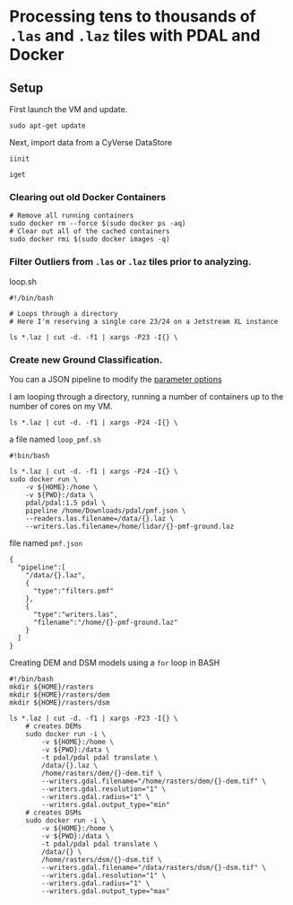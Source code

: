 # Processing tens to thousands of `.las` and `.laz` tiles with PDAL and Docker

## Setup

First launch the VM and update.

```
sudo apt-get update
```

Next, import data from a CyVerse DataStore

```
iinit
```

```
iget 
```


### Clearing out old Docker Containers

```
# Remove all running containers
sudo docker rm --force $(sudo docker ps -aq)
# Clear out all of the cached containers
sudo docker rmi $(sudo docker images -q)
```

### Filter Outliers from `.las` or `.laz` tiles prior to analyzing.

loop.sh

```
#!/bin/bash

# Loops through a directory
# Here I'm reserving a single core 23/24 on a Jetstream XL instance

ls *.laz | cut -d. -f1 | xargs -P23 -I{} \
```

### Create new Ground Classification.

You can  a JSON pipeline to modify the [parameter options](https://www.pdal.io/stages/filters.pmf.html#options)

I am looping through a directory, running a number of containers up to the number of cores on my VM.

`ls *.laz | cut -d. -f1 | xargs -P24 -I{} \` 

a file named `loop_pmf.sh`
```
#!bin/bash

ls *.laz | cut -d. -f1 | xargs -P24 -I{} \
sudo docker run \
    -v ${HOME}:/home \
    -v ${PWD}:/data \
    pdal/pdal:1.5 pdal \
    pipeline /home/Downloads/pdal/pmf.json \
    --readers.las.filename=/data/{}.laz \
    --writers.las.filename=/home/lidar/{}-pmf-ground.laz

```
file named `pmf.json`
```
{
  "pipeline":[
    "/data/{}.laz",
    {
      "type":"filters.pmf"
    },
    {
      "type":"writers.las",
      "filename":"/home/{}-pmf-ground.laz"
    }
  ]
}
```


Creating DEM and DSM models using a `for` loop in BASH

```
#!/bin/bash
mkdir ${HOME}/rasters
mkdir ${HOME}/rasters/dem
mkdir ${HOME}/rasters/dsm

ls *.laz | cut -d. -f1 | xargs -P23 -I{} \
    # creates DEMs
    sudo docker run -i \
        -v ${HOME}:/home \
        -v ${PWD}:/data \
        -t pdal/pdal pdal translate \
        /data/{}.laz \
        /home/rasters/dem/{}-dem.tif \
        --writers.gdal.filename="/home/rasters/dem/{}-dem.tif" \
        --writers.gdal.resolution="1" \
        --writers.gdal.radius="1" \
        --writers.gdal.output_type="min"
    # creates DSMs    
    sudo docker run -i \
        -v ${HOME}:/home \
        -v ${PWD}:/data \
        -t pdal/pdal pdal translate \
        /data/{} \
        /home/rasters/dsm/{}-dsm.tif \
        --writers.gdal.filename="/data/rasters/dsm/{}-dsm.tif" \
        --writers.gdal.resolution="1" \
        --writers.gdal.radius="1" \
        --writers.gdal.output_type="max"
```

